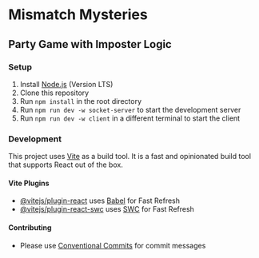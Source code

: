 # Mismatch Mysteries

## Party Game with Imposter Logic

### Setup

1. Install [Node.js](https://nodejs.org/en/download/) (Version LTS)
2. Clone this repository
3. Run `npm install` in the root directory
4. Run `npm run dev -w socket-server` to start the development server
5. Run `npm run dev -w client` in a different terminal to start the client

### Development

This project uses [Vite](https://vitejs.dev/) as a build tool. It is a fast and opinionated build tool that supports React out of the box.

#### Vite Plugins

-   [@vitejs/plugin-react](https://github.com/vitejs/vite-plugin-react/blob/main/packages/plugin-react/README.md) uses [Babel](https://babeljs.io/) for Fast Refresh
-   [@vitejs/plugin-react-swc](https://github.com/vitejs/vite-plugin-react-swc) uses [SWC](https://swc.rs/) for Fast Refresh

#### Contributing

-   Please use [Conventional Commits](https://www.conventionalcommits.org/en/v1.0.0/) for commit messages
